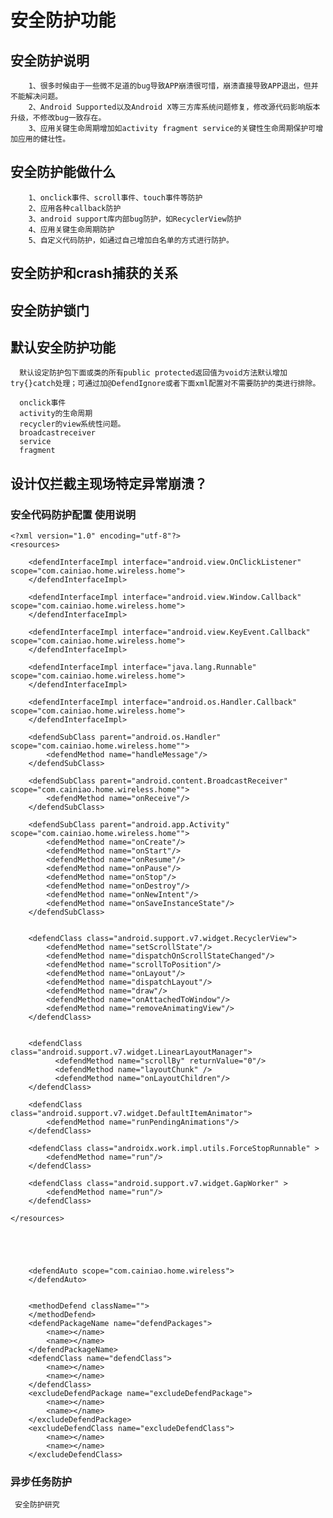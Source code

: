 # 安全防护功能
## 安全防护说明
        1、很多时候由于一些微不足道的bug导致APP崩溃很可惜，崩溃直接导致APP退出，但并不能解决问题。
        2、Android Supported以及Android X等三方库系统问题修复，修改源代码影响版本升级，不修改bug一致存在。
        3、应用关键生命周期增加如activity fragment service的关键性生命周期保护可增加应用的健壮性。
        
## 安全防护能做什么
        1、onclick事件、scroll事件、touch事件等防护
        2、应用各种callback防护
        3、android support库内部bug防护，如RecyclerView防护
        4、应用关键生命周期防护
        5、自定义代码防护，如通过自己增加白名单的方式进行防护。
        
## 安全防护和crash捕获的关系
 
 ## 安全防护锁门
## 默认安全防护功能
      默认设定防护包下面或类的所有public protected返回值为void方法默认增加 try{}catch处理；可通过加@DefendIgnore或者下面xml配置对不需要防护的类进行排除。

      onclick事件
      activity的生命周期
      recycler的view系统性问题。
      broadcastreceiver
      service
      fragment


## 设计仅拦截主现场特定异常崩溃？ 


      
### 安全代码防护配置 使用说明
    <?xml version="1.0" encoding="utf-8"?>
    <resources>
    
        <defendInterfaceImpl interface="android.view.OnClickListener" scope="com.cainiao.home.wireless.home">
        </defendInterfaceImpl>

        <defendInterfaceImpl interface="android.view.Window.Callback" scope="com.cainiao.home.wireless.home">
        </defendInterfaceImpl>

        <defendInterfaceImpl interface="android.view.KeyEvent.Callback" scope="com.cainiao.home.wireless.home">
        </defendInterfaceImpl>

        <defendInterfaceImpl interface="java.lang.Runnable" scope="com.cainiao.home.wireless.home">
        </defendInterfaceImpl>

        <defendInterfaceImpl interface="android.os.Handler.Callback" scope="com.cainiao.home.wireless.home">
        </defendInterfaceImpl>

        <defendSubClass parent="android.os.Handler" scope="com.cainiao.home.wireless.home"">
            <defendMethod name="handleMessage"/>
        </defendSubClass>

        <defendSubClass parent="android.content.BroadcastReceiver" scope="com.cainiao.home.wireless.home"">
            <defendMethod name="onReceive"/>
        </defendSubClass>

        <defendSubClass parent="android.app.Activity" scope="com.cainiao.home.wireless.home"">
            <defendMethod name="onCreate"/>
            <defendMethod name="onStart"/>
            <defendMethod name="onResume"/>
            <defendMethod name="onPause"/>
            <defendMethod name="onStop"/>
            <defendMethod name="onDestroy"/>
            <defendMethod name="onNewIntent"/>
            <defendMethod name="onSaveInstanceState"/>
        </defendSubClass>
        
        
        <defendClass class="android.support.v7.widget.RecyclerView">
            <defendMethod name="setScrollState"/>
            <defendMethod name="dispatchOnScrollStateChanged"/>
            <defendMethod name="scrollToPosition"/>
            <defendMethod name="onLayout"/>
            <defendMethod name="dispatchLayout"/>
            <defendMethod name="draw"/>
            <defendMethod name="onAttachedToWindow"/>
            <defendMethod name="removeAnimatingView"/>
        </defendClass>


        <defendClass class="android.support.v7.widget.LinearLayoutManager">
              <defendMethod name="scrollBy" returnValue="0"/>
              <defendMethod name="layoutChunk" />
              <defendMethod name="onLayoutChildren"/>
        </defendClass>

        <defendClass class="android.support.v7.widget.DefaultItemAnimator">
            <defendMethod name="runPendingAnimations"/>
        </defendClass>

        <defendClass class="androidx.work.impl.utils.ForceStopRunnable" >
            <defendMethod name="run"/>
        </defendClass>
        
        <defendClass class="android.support.v7.widget.GapWorker" >
            <defendMethod name="run"/>
        </defendClass>
        
    </resources>

    


        
        <defendAuto scope="com.cainiao.home.wireless">
        </defendAuto>
        
       
        <methodDefend className="">
        </methodDefend>
        <defendPackageName name="defendPackages">
            <name></name>
            <name></name>
        </defendPackageName>  
        <defendClass name="defendClass">
            <name></name>
            <name></name>
        </defendClass>  
        <excludeDefendPackage name="excludeDefendPackage">
            <name></name>
            <name></name>
        </excludeDefendPackage>
        <excludeDefendClass name="excludeDefendClass">
            <name></name>
            <name></name>
        </excludeDefendClass>

 ### 异步任务防护

     安全防护研究
